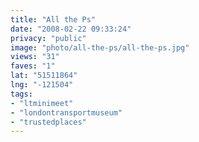 ```yaml
---
title: "All the Ps"
date: "2008-02-22 09:33:24"
privacy: "public"
image: "photo/all-the-ps/all-the-ps.jpg"
views: "31"
faves: "1"
lat: "51511864"
lng: "-121504"
tags:
- "ltminimeet"
- "londontransportmuseum"
- "trustedplaces"
---
```


